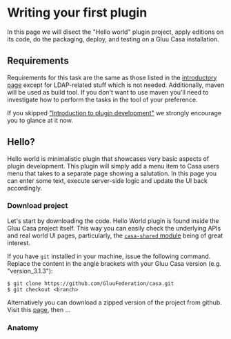 # Writing your first plugin

In this page we will disect the "Hello world" plugin project, apply editions on its code, do the packaging, deploy, and testing on a Gluu Casa installation.

## Requirements

Requirements for this task are the same as those listed in the [introductory page](intro-plugin.md#requirements-and-tools) except for LDAP-related stuff which is not needed. Additionally, maven will be used as build tool. If you don't want to use maven you'll need to investigate how to perform the tasks in the tool of your preference. 

If you skipped ["Introduction to plugin development"](intro-plugin.md) we strongly encourage you to glance at it now.

## Hello?

Hello world is minimalistic plugin that showcases very basic aspects of plugin development. This plugin will simply add a menu item to Casa users menu that takes to a separate page showing a salutation. In this page you can enter some text, execute server-side logic and update the UI back accordingly.

### Download project

Let's start by downloading the code. Hello World plugin is found inside the Gluu Casa project itself. This way you can easily check the underlying APIs and real world UI pages, particularly, the [`casa-shared` module](intro-plugin.md#casa-shared-module) being of great interest.

If you have `git` installed in your machine, issue the following command. Replace the content in the angle brackets with your Gluu Casa version (e.g. "version_3.1.3"):

```
$ git clone https://github.com/GluuFederation/casa.git
$ git checkout <branch>
```

Alternatively you can download a zipped version of the project from github. Visit this [page](https://github.com/GluuFederation/casa), then ...


### Anatomy